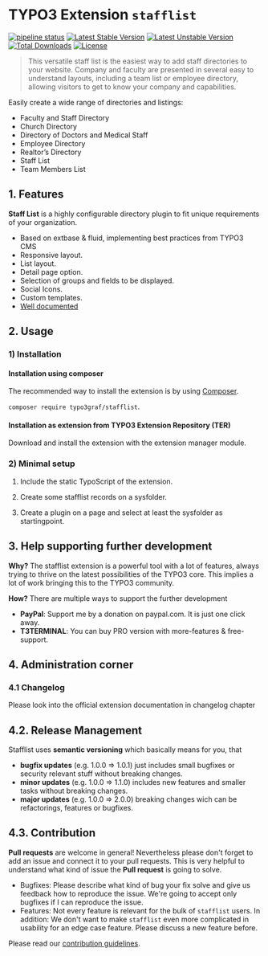 # TYPO3 Extension ```stafflist```
[![pipeline status](https://gitlab.com/typo3graf/developer-team/extensions/stafflist/badges/master/pipeline.svg)](https://gitlab.com/typo3graf/developer-team/extensions/stafflist/-/commits/master)
[![Latest Stable Version](https://poser.pugx.org/typo3graf/stafflist/v/stable)](https://packagist.org/packages/typo3graf/stafflist)
[![Latest Unstable Version](https://poser.pugx.org/typo3graf/stafflist/v/unstable)](https://packagist.org/packages/typo3graf/stafflist)
[![Total Downloads](https://poser.pugx.org/typo3graf/stafflist/downloads)](https://packagist.org/packages/typo3graf/stafflist)
[![License](https://poser.pugx.org/typo3graf/stafflist/license)](https://packagist.org/packages/typo3graf/stafflist)

> This versatile staff list is the easiest way to add staff directories to your website. Company and faculty are presented in several easy to understand layouts, including a team list or employee directory, allowing visitors to get to know your company and capabilities.

Easily create a wide range of directories and listings:

* Faculty and Staff Directory
* Church Directory
* Directory of Doctors and Medical Staff
* Employee Directory
* Realtor’s Directory
* Staff List
* Team Members List

## 1. Features

**Staff List** is a highly configurable directory plugin to fit unique requirements of your organization.
* Based on extbase & fluid, implementing best practices from TYPO3 CMS
* Responsive layout.
* List layout.
* Detail page option.
* Selection of groups and fields to be displayed.
* Social Icons.
* Custom templates.
* [Well documented][1]

## 2. Usage

### 1) Installation
#### Installation using composer
The recommended way to install the extension is by using [Composer][2].

`composer require typo3graf/stafflist`.
#### Installation as extension from TYPO3 Extension Repository (TER)
Download and install the extension with the extension manager module.
### 2) Minimal setup
1) Include the static TypoScript of the extension.

2) Create some stafflist records on a sysfolder.

3) Create a plugin on a page and select at least the sysfolder as startingpoint.
## 3. Help supporting further development
**Why?** The stafflist extension is a powerful tool with a lot of features, always trying to thrive on the latest possibilities of the TYPO3 core. This implies a lot of work bringing this to the TYPO3 community.

**How?** There are multiple ways to support the further development

- **PayPal**: Support me by a donation on paypal.com. It is just one click away.
- **T3TERMINAL**: You can buy PRO version with more-features & free-support.
## 4. Administration corner
### 4.1 Changelog
Please look into the official extension documentation in changelog chapter
## 4.2. Release Management
Stafflist uses **semantic versioning** which basically means for you, that

- **bugfix updates** (e.g. 1.0.0 => 1.0.1) just includes small bugfixes or security relevant stuff without breaking changes.
- **minor updates** (e.g. 1.0.0 => 1.1.0) includes new features and smaller tasks without breaking changes.
- **major updates** (e.g. 1.0.0 => 2.0.0) breaking changes wich can be refactorings, features or bugfixes.

## 4.3. Contribution
**Pull requests** are welcome in general! Nevertheless please don't forget to add an issue and connect it to your pull requests. This is very helpful to understand what kind of issue the **Pull request** is going to solve.

- Bugfixes: Please describe what kind of bug your fix solve and give us feedback how to reproduce the issue. We're going to accept only bugfixes if I can reproduce the issue.
- Features: Not every feature is relevant for the bulk of ``stafflist`` users. In addition: We don't want to make ``stafflist`` even more complicated in usability for an edge case feature. Please discuss a new feature before.

Please read our [contribution guidelines](CONTRIBUTING.md).

[1]: https://docs.typo3.org/typo3cms/extensions/stafflist/
[2]: https://getcomposer.org
